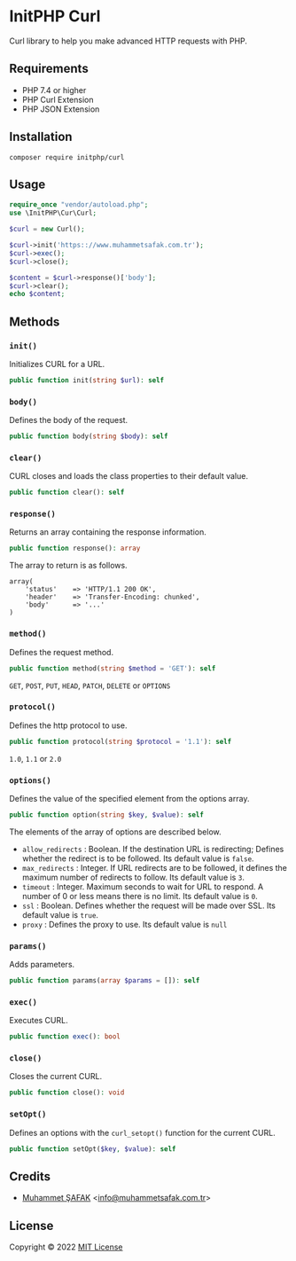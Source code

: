 # InitPHP Curl

Curl library to help you make advanced HTTP requests with PHP.

## Requirements

- PHP 7.4 or higher
- PHP Curl Extension
- PHP JSON Extension

## Installation

```
composer require initphp/curl
```

## Usage

```php
require_once "vendor/autoload.php";
use \InitPHP\Cur\Curl;

$curl = new Curl();

$curl->init('https:://www.muhammetsafak.com.tr');
$curl->exec();
$curl->close();

$content = $curl->response()['body'];
$curl->clear();
echo $content;
```

## Methods

### `init()`

Initializes CURL for a URL.

```php
public function init(string $url): self
```

### `body()`

Defines the body of the request.

```php
public function body(string $body): self
```

### `clear()`

CURL closes and loads the class properties to their default value.

```php
public function clear(): self
```

### `response()`

Returns an array containing the response information.

```php
public function response(): array
```

The array to return is as follows.

```
array(
    'status'    => 'HTTP/1.1 200 OK',
    'header'    => 'Transfer-Encoding: chunked',
    'body'      => '...'
)
```

### `method()`

Defines the request method.

```php
public function method(string $method = 'GET'): self
```

`GET`, `POST`, `PUT`, `HEAD`, `PATCH`, `DELETE` or `OPTIONS`

### `protocol()`

Defines the http protocol to use.

```php
public function protocol(string $protocol = '1.1'): self
```

`1.0`, `1.1` or `2.0`


### `options()`

Defines the value of the specified element from the options array.

```php
public function option(string $key, $value): self
```

The elements of the array of options are described below.

- `allow_redirects` : Boolean. If the destination URL is redirecting; Defines whether the redirect is to be followed. Its default value is `false`.
- `max_redirects` : Integer. If URL redirects are to be followed, it defines the maximum number of redirects to follow. Its default value is `3`.
- `timeout` : Integer. Maximum seconds to wait for URL to respond. A number of 0 or less means there is no limit. Its default value is `0`.
- `ssl` : Boolean. Defines whether the request will be made over SSL. Its default value is `true`.
- `proxy` : Defines the proxy to use. Its default value is `null`

### `params()`

Adds parameters.

```php
public function params(array $params = []): self
```

### `exec()`

Executes CURL.

```php
public function exec(): bool
```

### `close()`

Closes the current CURL.

```php
public function close(): void
```

### `setOpt()`

Defines an options with the `curl_setopt()` function for the current CURL.

```php
public function setOpt($key, $value): self
```

## Credits

- [Muhammet ŞAFAK](https://www.muhammetsafak.com.tr) <<info@muhammetsafak.com.tr>>

## License

Copyright &copy; 2022 [MIT License](./LICENSE)
